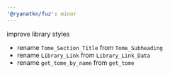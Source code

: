 ```yaml
---
'@ryanatkn/fuz': minor
---
```


improve library styles

- rename `Tome_Section_Title` from `Tome_Subheading`
- rename `Library_Link` from `Library_Link_Data`
- rename `get_tome_by_name` from `get_tome`
